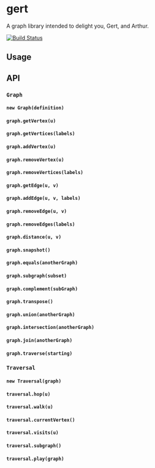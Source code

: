 # gert

A graph library intended to delight you, Gert, and Arthur.

[![Build Status](https://travis-ci.org/devinivy/gert.svg?branch=master)](https://travis-ci.org/devinivy/gert)

## Usage

## API

### `Graph`

#### `new Graph(definition)`

#### `graph.getVertex(u)`
#### `graph.getVertices(labels)`
#### `graph.addVertex(u)`
#### `graph.removeVertex(u)`
#### `graph.removeVertices(labels)`
#### `graph.getEdge(u, v)`
#### `graph.addEdge(u, v, labels)`
#### `graph.removeEdge(u, v)`
#### `graph.removeEdges(labels)`
#### `graph.distance(u, v)`
#### `graph.snapshot()`
#### `graph.equals(anotherGraph)`
#### `graph.subgraph(subset)`
#### `graph.complement(subGraph)`
#### `graph.transpose()`
#### `graph.union(anotherGraph)`
#### `graph.intersection(anotherGraph)`
#### `graph.join(anotherGraph)`
#### `graph.traverse(starting)`

### `Traversal`

#### `new Traversal(graph)`

#### `traversal.hop(u)`
#### `traversal.walk(u)`
#### `traversal.currentVertex()`
#### `traversal.visits(u)`
#### `traversal.subgraph()`
#### `traversal.play(graph)`
